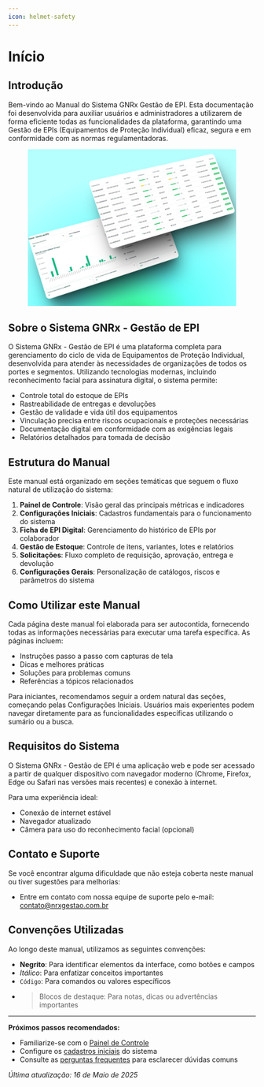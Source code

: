 ```yaml
---
icon: helmet-safety
---
```


# Início

## Introdução

Bem-vindo ao Manual do Sistema GNRx Gestão de EPI. Esta documentação foi desenvolvida para auxiliar usuários e administradores a utilizarem de forma eficiente todas as funcionalidades da plataforma, garantindo uma Gestão de EPIs (Equipamentos de Proteção Individual) eficaz, segura e em conformidade com as normas regulamentadoras.

<figure><img src=".gitbook/assets/image (4) (1) (1).png" alt=""><figcaption></figcaption></figure>

## Sobre o Sistema GNRx - Gestão de EPI

O Sistema GNRx - Gestão de EPI é uma plataforma completa para gerenciamento do ciclo de vida de Equipamentos de Proteção Individual, desenvolvida para atender às necessidades de organizações de todos os portes e segmentos. Utilizando tecnologias modernas, incluindo reconhecimento facial para assinatura digital, o sistema permite:

* Controle total do estoque de EPIs
* Rastreabilidade de entregas e devoluções
* Gestão de validade e vida útil dos equipamentos
* Vinculação precisa entre riscos ocupacionais e proteções necessárias
* Documentação digital em conformidade com as exigências legais
* Relatórios detalhados para tomada de decisão

## Estrutura do Manual

Este manual está organizado em seções temáticas que seguem o fluxo natural de utilização do sistema:

1. **Painel de Controle**: Visão geral das principais métricas e indicadores
2. **Configurações Iniciais**: Cadastros fundamentais para o funcionamento do sistema
3. **Ficha de EPI Digital**: Gerenciamento do histórico de EPIs por colaborador
4. **Gestão de Estoque**: Controle de itens, variantes, lotes e relatórios
5. **Solicitações**: Fluxo completo de requisição, aprovação, entrega e devolução
6. **Configurações Gerais**: Personalização de catálogos, riscos e parâmetros do sistema

## Como Utilizar este Manual

Cada página deste manual foi elaborada para ser autocontida, fornecendo todas as informações necessárias para executar uma tarefa específica. As páginas incluem:

* Instruções passo a passo com capturas de tela
* Dicas e melhores práticas
* Soluções para problemas comuns
* Referências a tópicos relacionados

Para iniciantes, recomendamos seguir a ordem natural das seções, começando pelas Configurações Iniciais. Usuários mais experientes podem navegar diretamente para as funcionalidades específicas utilizando o sumário ou a busca.

## Requisitos do Sistema

O Sistema GNRx - Gestão de EPI é uma aplicação web e pode ser acessado a partir de qualquer dispositivo com navegador moderno (Chrome, Firefox, Edge ou Safari nas versões mais recentes) e conexão à internet.

Para uma experiência ideal:

* Conexão de internet estável
* Navegador atualizado
* Câmera para uso do reconhecimento facial (opcional)

## Contato e Suporte

Se você encontrar alguma dificuldade que não esteja coberta neste manual ou tiver sugestões para melhorias:

* Entre em contato com nossa equipe de suporte pelo e-mail: contato@nrxgestao.com.br

## Convenções Utilizadas

Ao longo deste manual, utilizamos as seguintes convenções:

* **Negrito**: Para identificar elementos da interface, como botões e campos
* _Itálico_: Para enfatizar conceitos importantes
* `Código`: Para comandos ou valores específicos
* > Blocos de destaque: Para notas, dicas ou advertências importantes

***

**Próximos passos recomendados:**

* Familiarize-se com o [Painel de Controle](painel.md)
* Configure os [cadastros iniciais](../configuracoes-iniciais/) do sistema
* Consulte as [perguntas frequentes](faq.md) para esclarecer dúvidas comuns

_Última atualização: 16 de Maio de 2025_
